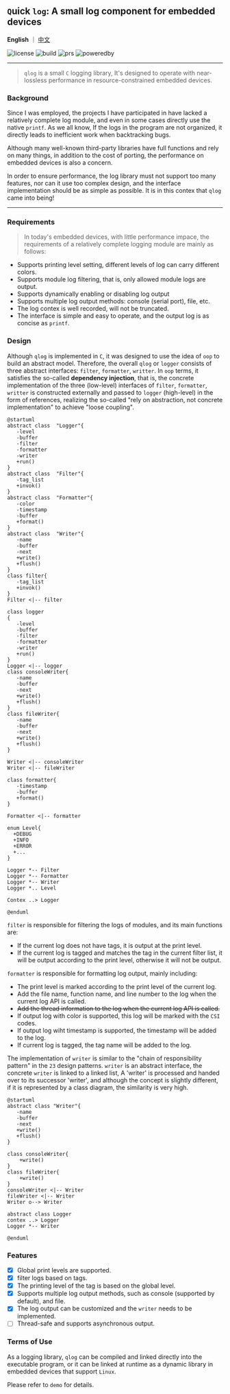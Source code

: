 ## `Q`uick `log`: A small log component for embedded devices

**English** ｜ [中文](README.md)  

![license](https://img.shields.io/badge/license-MIT-orange)
![build](https://img.shields.io/badge/build-passing-brightgreen)
![prs](https://img.shields.io/badge/PRs-welcome-brightgreen)
![poweredby](https://img.shields.io/badge/powered%20by-qufeiyan-red)


---
>`qlog` is a small `C` logging library, It's designed to operate with near-lossless performance in resource-constrained embedded devices.

### Background
Since I was employed, the projects I have participated in have lacked a relatively complete log module, and even in some cases directly use the native `printf`. As we all know, If the logs in the program are not organized, it directly leads to inefficient work when backtracking bugs.

Although many well-known third-party libraries have full functions and rely on many things, in addition to the cost of porting, the performance on embedded devices is also a concern.

In order to ensure performance, the log library must not support too many features, nor can it use too complex design, and the interface implementation should be as simple as possible. It is in this contex that `qlog` came into being!

--- 
### Requirements

> In today's embedded devices, with little performance impace, the requirements of a relatively complete logging module are mainly as follows:

- Supports printing level setting, different levels of log can carry different colors.
- Supports module log filtering, that is, only allowed module logs are output.
- Supports dynamically enabling or disabling log output
- Supports multiple log output methods: console (serial port), file, etc.
- The log contex is well recorded, will not be truncated.
- The interface is simple and easy to operate, and the output log is as concise as `printf`.

### Design

Although `qlog` is implemented in 
`C`, it was designed to use the idea of `oop` to build an abstract model. Therefore, the overall `qlog` or `logger` consists of three abstract interfaces: `filter`, `formatter`, `writter`. In `oop` terms, it satisfies the so-called **dependency injection**, that is, the concrete implementation of the three (low-level) interfaces of `filter`, `formatter`, `writter` is constructed externally and passed to `logger` (high-level) in the form of references, realizing the so-called "rely on abstraction, not concrete implementation" to achieve "loose coupling".


```plantuml
@startuml
abstract class  "Logger"{
   -level
   -buffer
   -filter
   -formatter
   -writer
   +run() 
}
abstract class  "Filter"{
   -tag_list
   +invok()
}
abstract class  "Formatter"{
   -color
   -timestamp
   -buffer
   +format()
}
abstract class  "Writer"{
   -name
   -buffer
   -next
   +write()
   +flush()
}
class filter{
   -tag_list
   +invok()
}
Filter <|-- filter

class logger
{
   -level
   -buffer
   -filter
   -formatter
   -writer
   +run() 
}
Logger <|-- logger
class consoleWriter{
   -name
   -buffer
   -next
   +write()
   +flush()
}
class fileWriter{
   -name
   -buffer
   -next
   +write()
   +flush()
}

Writer <|-- consoleWriter
Writer <|-- fileWriter

class formatter{
   -timestamp
   -buffer
   +format()
}

Formatter <|-- formatter

enum Level{
  +DEBUG
  +INFO
  +ERROR
  +...
}

Logger *-- Filter
Logger *-- Formatter
Logger *-- Writer
Logger *.. Level

Contex ..> Logger

@enduml
```

<!-- ![logger.uml](./assets/logger.png) -->

`filter` is responsible for filtering the logs of modules, and its main functions are:

- If the current log does not have tags, it is output at the print level.
- If the current log is tagged and matches the tag in the current filter list, it will be output according to the print level, otherwise it will not be output.

`formatter` is responsible for formatting log output, mainly including:

- The print level is marked according to the print level of the current log.
- Add the file name, function name, and line number to the log when the current log API is called.
- ~~Add the thread information to the log when the current log API is called.~~
- If output log with color is supported, this log will be marked with the `CSI` codes.
- If output log wiht timestamp is supported, the timestamp will be added to the log.
- If current log is tagged, the tag name will be added to the log.

The implementation of `writer` is similar to the "chain of responsibility pattern" in the `23` design patterns. `writer` is an abstract interface, the concrete `writer` is linked to a linked list, A 'writer' is processed and handed over to its successor 'writer', and although the concept is slightly different, if it is represented by a class diagram, the similarity is very high.

<!-- ![writer]() -->

```plantuml
@startuml
abstract class "Writer"{
   -name
   -buffer
   -next
   +write()
   +flush()
}

class consoleWriter{
    +write()
}
class fileWriter{
    +write()
}
consoleWriter <|-- Writer
fileWriter <|-- Writer
Writer o--> Writer

abstract class Logger
contex ..> Logger
Logger *-- Writer

@enduml
```


### Features
- [x] Global print levels are supported.
- [x] filter logs based on tags.
- [x] The printing level of the tag is based on the global level.
- [x] Supports multiple log output methods, such as console (supported by default), and file.
- [x] The log output can be customized and the `writer` needs to be implemented.
- [ ] Thread-safe and supports asynchronous output. 

### Terms of Use
As a logging library, `qlog` can be compiled and linked directly into the executable program, or it can be linked at runtime as a dynamic library in embedded devices that support `Linux`.

Please refer to `demo` for details.

